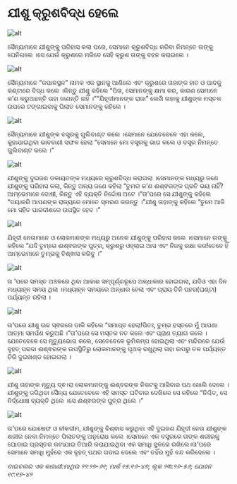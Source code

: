 # ଯୀଶୁ କ୍ରୁଶବିଦ୍ଧ ହେଲେ

![alt](https://cdn.door43.org/obs/jpg/360px/obs-en-40-01.jpg)

ସୈନ୍ୟମାନେ ଯୀଶୁଙ୍କୁ ପରିହାସ କଲା ପରେ, ସେମାନେ କ୍ରୁଶବିଦ୍ଧ କରିବା ନିମନ୍ତେ ତାଙ୍କୁ ଘେନିଗଲେ ।ସେ ଯେଉଁ କ୍ରୁଶରେ ମରିବେ ସେହି କ୍ରୁଶ ତାଙ୍କୁ ବହନ କରାଇଲେ ।

![alt](https://cdn.door43.org/obs/jpg/360px/obs-en-40-02.jpg)

ସୈନ୍ୟମାନେ “କପାଳସ୍ଥଳ” ନାମକ ଏକ ସ୍ଥାନକୁ ଆଣିଲେ ଏବଂ କ୍ରୁଶରେ ତାହାଙ୍କ ହାତ ଓ ପାଦକୁ କଣ୍ଟାରେ ବିଦ୍ଧ କଲେ ।କିନ୍ତୁ ଯୀଶୁ କହିଲେ “ପିତା, ସେମାନଙ୍କୁ କ୍ଷମା କର, କାରଣ ସେମାନେ କ’ଣ କରୁଅଛନ୍ତି ତାହା ଜାଣନ୍ତି ନାହିଁ ।”“ଯିହୂଦୀମାନଙ୍କ ରାଜା” ଲେଖି ତାହାକୁ ଯୀଶୁଙ୍କ ମସ୍ତକ ଉପରେ ଟଙ୍ଗାଇବାକୁ ପିଲାତ ସେମାନଙ୍କୁ କହିଲେ ।

![alt](https://cdn.door43.org/obs/jpg/360px/obs-en-40-03.jpg)

ସୈନ୍ୟମାନେ ଯୀଶୁଙ୍କ ବସ୍ତ୍ରକୁ ଗୁଲିବାଣ୍ଟ କଲେ ।ସେମାନେ ଯେତେବେଳେ ଏହା କଲେ, କୁହାଯାଇଥିବା ଭାବବାଣୀ ସଫଳ ହେଲା “ସେମାନେ ମୋ ବସ୍ତ୍ରକୁ ଭାଗ କଲେ ଓ ବସ୍ତ୍ର ନିମନ୍ତେ ଗୁଲିବାଣ୍ଟ କଲେ ।”

![alt](https://cdn.door43.org/obs/jpg/360px/obs-en-40-04.jpg)

ଯୀଶୁଙ୍କୁ ଦୁଇଜଣ ଡକାୟତଙ୍କ ମଧ୍ୟରେ କ୍ରୁଶବିଦ୍ଧ କରାଗଲା ।ସେମାନଙ୍କ ମଧ୍ୟରୁ ଜଣେ ଯୀଶୁଙ୍କୁ ପରିହାସ କଲା, କିନ୍ତୁ ଅନ୍ୟ ଜଣେ କହିଲା “ତୁମର କ’ଣ ଈଶ୍ଵରଙ୍କ ପ୍ରତି ଭୟ ନାହିଁ?ଆମ୍ଭେମାନେ ଦୋଷୀ, କିନ୍ତୁ ଏହି ବ୍ୟକ୍ତି ନିର୍ଦ୍ଦୋଷ ଅଟେ ।”ତା’ପରେ ସେ ଯୀଶୁଙ୍କୁ କହିଲେ “ଦୟାକରି ଆପଣଙ୍କ ରାଜ୍ୟରେ ମୋତେ ସ୍ମରଣ କରନ୍ତୁ ।”ଯୀଶୁ ତାହାଙ୍କୁ କହିଲେ “ତୁମେ ଆଜି ମୋ ସହିତ ପାରଦୀଶରେ ଉପସ୍ଥିତ ହେବ ।”

![alt](https://cdn.door43.org/obs/jpg/360px/obs-en-40-05.jpg)

ଯିହୂଦୀ ନେତାମାନେ ଓ ଲୋକମାନଙ୍କ ମଧ୍ୟରୁ ଅନେକ ଯୀଶୁଙ୍କୁ ପରିହାସ କଲେ ।ସେମାନେ ତାଙ୍କୁ କହିଲେ “ଯଦି ତୁମ୍ଭେ ଈଶ୍ଵରଙ୍କ ପୁତ୍ର, କ୍ରୁଶରୁ ଓହ୍ଲାଇ ଆସ ଏବଂ ନିଜକୁ ରକ୍ଷା କର!ତେବେ ହିଁ ଆମ୍ଭେମାନେ ତୁମ୍ଭକୁ ବିଶ୍ଵାସ କରିବୁ ।”

![alt](https://cdn.door43.org/obs/jpg/360px/obs-en-40-06.jpg)

ତା ’ପରେ  ସମସ୍ତ ଅଞ୍ଚଳରେ ଥିବା ଆକାଶ ସମ୍ପୂର୍ଣ୍ଣରୂପେ ଅନ୍ଧାକାର ହୋଇଗଲା, ଯଦିଓ ଏହା ଦିନ ମଧ୍ୟାହ୍ନ ସମୟ ଥିଲା ।ମଧ୍ୟାହ୍ନ ସମୟରେ ଅନ୍ଧାର ହେଲା ଏବଂ ପ୍ରାୟ ତିନି ପହର(ଘଣ୍ଟା) ପର୍ଯ୍ୟନ୍ତ ରହିଲା ।

![alt](https://cdn.door43.org/obs/jpg/360px/obs-en-40-07.jpg)

ତା’ପରେ ଯୀଶୁ ଉଚ୍ଚ ସ୍ଵରରେ ଡାକି କହିଲେ “ସମାପ୍ତ ହେଲା!ପିତଃ, ତୁମ୍ଭ ହସ୍ତରେ ମୁଁ ଆପଣା ଆତ୍ମା ସମର୍ପଣ କରୁଅଛି ।”ତା’ପରେ ସେ ମସ୍ତକ ନତ କଲେ ଏବଂ ପ୍ରାଣ ତ୍ୟାଗ କଲେ ।ଯେତେବେଳେ ସେ ମୃତ୍ୟୁଭୋଗ କଲେ, ସେତେବେଳେ ଭୂମିକମ୍ପ ହୋଇଥିଲା ଏବଂ ମନ୍ଦିରରେ ଯେଉଁ ବୃହତ୍ ପରଦା ଈଶ୍ଵରଙ୍କ ଉପସ୍ଥିତିରୁ ଲୋକମାନଙ୍କୁ ପୃଥକ୍ ରଖୁଥିଲା ତାହା ଉପରୁ ତଳ ପର୍ଯ୍ୟନ୍ତ ଚିରି ଦୁଇଖଣ୍ଡ ହୋଇଗଲା ।

![alt](https://cdn.door43.org/obs/jpg/360px/obs-en-40-08.jpg)

ଯୀଶୁ ତାହାଙ୍କ ମୃତ୍ୟୁ ଦ୍ଵ।ରା ଲୋକମାନଙ୍କୁ ଈଶ୍ବରଙ୍କ ନିକଟକୁ ଆସିବାର ପଥ ଖୋଲି ଦେଲେ ।ଯୀଶୁଙ୍କୁ ଜଗିଥିବା ସୈନ୍ୟ ଯେତେବେଳେ ଏହି ସମସ୍ତ ଘଟିବାର ଦେଖିଲେ ସେ କହିଲେ “ନିଶ୍ଚିତ, ସେ ନିର୍ଦ୍ଧୋଷ ବ୍ୟକ୍ତି ଥିଲେ ।ସେ ଈଶ୍ଵରଙ୍କ ପୁତ୍ର ଥିଲେ ।”

![alt](https://cdn.door43.org/obs/jpg/360px/obs-en-40-09.jpg)

ତା’ପରେ ଯୋଷେଫ ଓ ନୀକଦୀମ, ଯୀଶୁଙ୍କୁ ବିଶ୍ଵାସ କରୁଥିବା ଏହି ଦୁଇଜଣ ଯିହୂଦୀ ନେତା ଯୀଶୁଙ୍କ ଶରୀର ନେବା ନିମନ୍ତେ ପିଲାତଙ୍କୁ ଅନୁରୋଧ କଲେ ।ସେମାନେ ଏକ ବସ୍ତ୍ରରେ ତାଙ୍କ ଶରୀରକୁ ଘୋଡାଇ ପ୍ରସ୍ତର କଟାଯାଇ ତିଆରି କରାଯାଇଥିବା ଏକ ସମାଧି ସ୍ଥଳରେ ରଖିଲେ।ତା’ପରେ ସେମାନେ ସମାଧି ମୁହଁରେ ଏକ ବୃହତ୍ ପଥର ଗଡାଇ ଦେଲେ ଏବଂ ତହିଁର ମୁହଁ ବନ୍ଦ କରିଦେଲେ ।

_ବାଇବଲର ଏକ କାହାଣୀ:ମାଥିଉ ୨୨:୨୭-୬୧; ମାର୍କ ୧୫:୧୬-୪୭; ଲୂକ ୨୩:୨୬-୫୬; ଯୋହନ ୧୯:୧୭-୪୨_